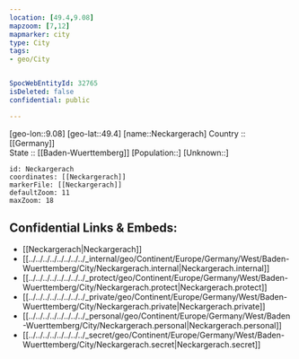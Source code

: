 ```yaml
---
location: [49.4,9.08] 
mapzoom: [7,12] 
mapmarker: city 
type: City
tags:
- geo/City


SpocWebEntityId: 32765
isDeleted: false
confidential: public

---
```

[geo-lon::9.08] 
[geo-lat::49.4] 
[name::Neckargerach] 
Country :: [[Germany]]  
State :: [[Baden-Wuerttemberg]] 
[Population::] 
[Unknown::] 


```leaflet
id: Neckargerach
coordinates: [[Neckargerach]] 
markerFile: [[Neckargerach]] 
defaultZoom: 11 
maxZoom: 18
```


## Confidential Links & Embeds: 
- [[Neckargerach|Neckargerach]]  
- [[../../../../../../../../_internal/geo/Continent/Europe/Germany/West/Baden-Wuerttemberg/City/Neckargerach.internal|Neckargerach.internal]] 
- [[../../../../../../../../_protect/geo/Continent/Europe/Germany/West/Baden-Wuerttemberg/City/Neckargerach.protect|Neckargerach.protect]] 
- [[../../../../../../../../_private/geo/Continent/Europe/Germany/West/Baden-Wuerttemberg/City/Neckargerach.private|Neckargerach.private]] 
- [[../../../../../../../../_personal/geo/Continent/Europe/Germany/West/Baden-Wuerttemberg/City/Neckargerach.personal|Neckargerach.personal]] 
- [[../../../../../../../../_secret/geo/Continent/Europe/Germany/West/Baden-Wuerttemberg/City/Neckargerach.secret|Neckargerach.secret]] 
